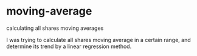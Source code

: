 # moving-average

calculating all shares moving averages

I was trying to calculate all shares moving average in a certain range, and determine its trend by a linear regression method. 
